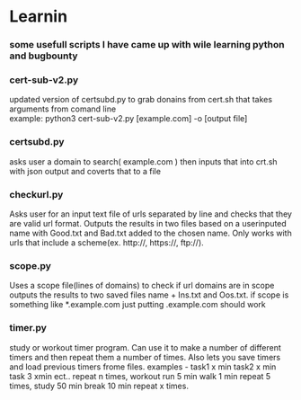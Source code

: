 # Learnin
<h3>some usefull scripts I have came up with wile learning python and bugbounty</h3>

<h3>cert-sub-v2.py</h3>
  <p>
  updated version of certsubd.py to grab donains from cert.sh
  that takes arguments from comand line
  <br>
  example: python3 cert-sub-v2.py [example.com] -o [output file]
  </p>
  

<h3>certsubd.py</h3>
  <p>
  asks user a domain to search( example.com ) then inputs
  that into crt.sh with json output and coverts that to a file
  </p>
  
<h3>checkurl.py</h3>
  <p>
  Asks user for an input text file of urls separated by line
  and checks that they are valid url format.
  Outputs the results in two files based on a userinputed name
  with Good.txt and Bad.txt added to the chosen name.
  Only works with urls that include a scheme(ex. http://, https://, ftp://).
  </p>
  
<h3>scope.py</h3>
  <p>
  Uses a scope file(lines of domains) to check if url domains are in scope
  outputs the results to two saved files name + Ins.txt and Oos.txt.
  if scope is something like *.example.com just putting .example.com should work
  </p>
  
<h3>timer.py</h3>
  <p>
  study or workout timer program. Can use it to make a number of different timers and then repeat them
  a number of times. Also lets you save timers and load previous timers frome files.
  examples - task1 x min task2 x min task 3 xmin ect.. repeat n times, 
  workout run 5 min walk 1 min repeat 5 times, study 50 min break 10 min repeat x times.
  </p>
